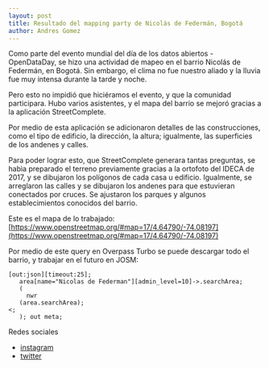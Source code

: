 ```yaml
---
layout: post
title: Resultado del mapping party de Nicolás de Federmán, Bogotá
author: Andres Gomez
---
```


Como parte del evento mundial del día de los datos abiertos - OpenDataDay, se hizo una actividad de mapeo en el barrio Nicolás de Federmán, en Bogotá.
Sin embargo, el clima no fue nuestro aliado y la lluvia fue muy intensa durante la tarde y noche.

Pero esto no impidió que hiciéramos el evento, y que la comunidad participara.
Hubo varios asistentes, y el mapa del barrio se mejoró gracias a la aplicación StreetComplete.

Por medio de esta aplicación se adicionaron detalles de las construcciones, como el tipo de edificio, la dirección, la altura; igualmente, las superficies de los andenes y calles.

Para poder lograr esto, que StreetComplete generara tantas preguntas, se habìa preparado el terreno previamente gracias a la ortofoto del IDECA de 2017, y se dibujaron los polígonos de cada casa u edificio.
Igualmente, se arreglaron las calles y se dibujaron los andenes para que estuvieran conectados por cruces.
Se ajustaron los parques y algunos establecimientos conocidos del barrio.

Este es el mapa de lo trabajado: [https://www.openstreetmap.org/#map=17/4.64790/-74.08197](https://www.openstreetmap.org/#map=17/4.64790/-74.08197)

Por medio de este query en Overpass Turbo se puede descargar todo el barrio, y trabajar en el futuro en JOSM:

```
[out:json][timeout:25];
   area[name="Nicolas de Federman"][admin_level=10]->.searchArea;
   (
     nwr
   (area.searchArea);
<;
   ); out meta;
```

Redes sociales

* [instagram](https://www.instagram.com/p/Cav-FvjOs6N/)
* [twitter](https://twitter.com/MaptimeBogota/status/1500336861524500481?s=20&t=rlYJ79hlaE1izdMNlOYehQ)
